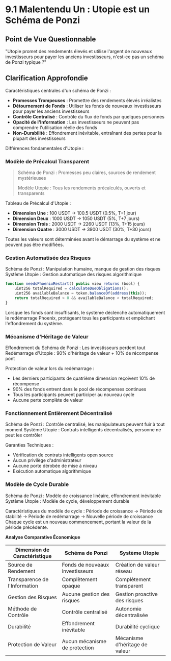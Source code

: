 # 9.1 Malentendu Un : Utopie est un Schéma de Ponzi

## Point de Vue Questionnable
"Utopie promet des rendements élevés et utilise l'argent de nouveaux investisseurs pour payer les anciens investisseurs, n'est-ce pas un schéma de Ponzi typique ?"

## Clarification Approfondie

Caractéristiques centrales d'un schéma de Ponzi :

- **Promesses Trompeuses** : Promettre des rendements élevés irréalistes
- **Détournement de Fonds** : Utiliser les fonds de nouveaux investisseurs pour payer les anciens investisseurs
- **Contrôle Centralisé** : Contrôle du flux de fonds par quelques personnes
- **Opacité de l'Information** : Les investisseurs ne peuvent pas comprendre l'utilisation réelle des fonds
- **Non-Durabilité** : Effondrement inévitable, entraînant des pertes pour la plupart des investisseurs

Différences fondamentales d'Utopie :

### Modèle de Précalcul Transparent
> Schéma de Ponzi : Promesses peu claires, sources de rendement mystérieuses
> 
> Modèle Utopie : Tous les rendements précalculés, ouverts et transparents

Tableau de Précalcul d'Utopie :

- **Dimension Une** : 100 USDT → 100.5 USDT (0.5%, T+1 jour)
- **Dimension Deux** : 1000 USDT → 1050 USDT (5%, T+7 jours)
- **Dimension Trois** : 2000 USDT → 2260 USDT (13%, T+15 jours)
- **Dimension Quatre** : 3000 USDT → 3900 USDT (30%, T+30 jours)

Toutes les valeurs sont déterminées avant le démarrage du système et ne peuvent pas être modifiées.

### Gestion Automatisée des Risques

Schéma de Ponzi : Manipulation humaine, manque de gestion des risques
Système Utopie : Gestion automatique des risques algorithmique

```javascript
function needsPhoenixRestart() public view returns (bool) {
    uint256 totalRequired = calculateDueObligations();
    uint256 availableBalance = token.balanceOf(address(this));
    return totalRequired > 0 && availableBalance < totalRequired;
}
```

Lorsque les fonds sont insuffisants, le système déclenche automatiquement le redémarrage Phoenix, protégeant tous les participants et empêchant l'effondrement du système.

### Mécanisme d'Héritage de Valeur

Effondrement du Schéma de Ponzi : Les investisseurs perdent tout
Redémarrage d'Utopie : 90% d'héritage de valeur + 10% de récompense pont

Protection de valeur lors du redémarrage :

- Les derniers participants de quatrième dimension reçoivent 10% de récompense
- 90% des fonds entrent dans le pool de récompenses continues
- Tous les participants peuvent participer au nouveau cycle
- Aucune perte complète de valeur

### Fonctionnement Entièrement Décentralisé

Schéma de Ponzi : Contrôle centralisé, les manipulateurs peuvent fuir à tout moment
Système Utopie : Contrats intelligents décentralisés, personne ne peut les contrôler

Garanties Techniques :

- Vérification de contrats intelligents open source
- Aucun privilège d'administrateur
- Aucune porte dérobée de mise à niveau
- Exécution automatique algorithmique

### Modèle de Cycle Durable

Schéma de Ponzi : Modèle de croissance linéaire, effondrement inévitable
Système Utopie : Modèle de cycle, développement durable

Caractéristiques du modèle de cycle : Période de croissance → Période de stabilité → Période de redémarrage → Nouvelle période de croissance
Chaque cycle est un nouveau commencement, portant la valeur de la période précédente.

**Analyse Comparative Économique**

| Dimension de Caractéristique | Schéma de Ponzi | Système Utopie |
|---------|---------|-----------|
| Source de Rendement | Fonds de nouveaux investisseurs | Création de valeur réseau |
| Transparence de l'Information | Complètement opaque | Complètement transparent |
| Gestion des Risques | Aucune gestion des risques | Gestion proactive des risques |
| Méthode de Contrôle | Contrôle centralisé | Autonomie décentralisée |
| Durabilité | Effondrement inévitable | Durabilité cyclique |
| Protection de Valeur | Aucun mécanisme de protection | Mécanisme d'héritage de valeur |